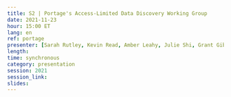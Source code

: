 ```yaml
---
title: S2 | Portage's Access-Limited Data Discovery Working Group
date: 2021-11-23
hour: 15:00 ET
lang: en
ref: portage
presenter: [Sarah Rutley, Kevin Read, Amber Leahy, Julie Shi, Grant Gibson]
length:
time: synchronous
category: presentation
session: 2021
session_link:
slides:
---
```

